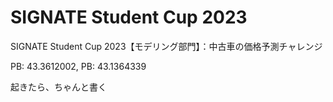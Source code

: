 # SIGNATE Student Cup 2023

SIGNATE Student Cup 2023【モデリング部門】：中古車の価格予測チャレンジ

PB: 43.3612002, PB: 43.1364339

起きたら、ちゃんと書く
